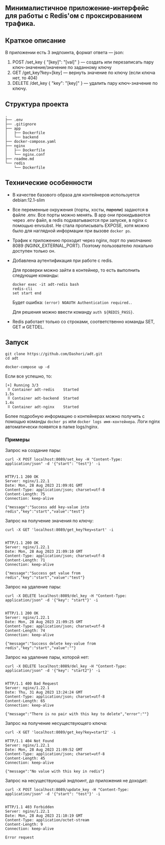 ## Минималистичное приложение-интерфейс для работы с Redis'ом с проксированием трафика.

## Краткое описание
В приложении есть 3 эндпоинта, формат ответа — json:
1. POST /set_key { "[key]": "[val]" } — создать или перезаписать пару ключ-значение/значение по заданному ключу
2. GET /get_key?key=[key] — вернуть значение по ключу (если ключа нет, то 404)
3. DELETE /det_key { "key": "[key]" } — удалить пару ключ-значение по ключу.

## Структура проекта

```
.
├── .env
├── .gitignore
├── app
│   ├── Dockerfile
│   └── backend
├── docker-compose.yaml
├── nginx
│   ├── Dockerfile
│   └── nginx.conf
├── readme.md
└── redis
    └── Dockerfile
```

## Технические особенности

- В качестве базового образа для контейнеров используется debian:12.1-slim

- Все переменные окружения (порты, хосты, ~~пароли~~) задаются в файле .env. Все порты можно менять. В app они прокидываются через .env файл, в redis подхватываются при запуске, в nginx с помощью envsubst. Не стала прописывать EXPOSE, хотя можно было для наглядной информации при вызове ```docker ps```.

- Трафик к приложению проходит через nginx, порт по умолчанию 8089 (NGINX_EXTERNAL_PORT). Поэтому пользователю локально доступен только он.
 
- Добавлена аутентификация при работе с redis.
    
    Для проверки можно зайти в контейнер, то есть выполнить следующие команды:
    ```
    docker exec -it adt-redis bash
    redis-cli
    set start end
    ```
    Будет ошибка: ```(error) NOAUTH Authentication required.```.
    
    Для решения можно ввести команду ```auth ${REDIS_PASS}```.

- Redis работает только со строками, соответственно команды SET, GET и GETDEL.

## Запуск

```
git clone https://github.com/Dashori/adt.git
cd adt

docker-compose up -d
```

Если все успешно, то:
```
[+] Running 3/3
 ⠿ Container adt-redis    Started                                                                                                                                   1.5s
 ⠿ Container adt-backend  Started                                                                                                                                   1.4s
 ⠿ Container adt-nginx    Started    
```
Более подробную информацию о контейнерах можно получить с помощью команды ```docker ps``` или ```docker logs имя-контейнера```. Логи nginx автоматически появятся в папке logs/nginx.

### Примеры

Запрос на создание пары:
```
curl -X POST localhost:8089/set_key -H "Content-Type: application/json" -d '{"start": "test"}' -i


HTTP/1.1 200 OK
Server: nginx/1.22.1
Date: Mon, 28 Aug 2023 21:09:01 GMT
Content-Type: application/json; charset=utf-8
Content-Length: 75
Connection: keep-alive

{"message":"Success add key-value into redis","key":"start","value":"test"}
```

Запрос на получение значения по ключу:

```
curl -X GET 'localhost:8089/get_key?key=start' -i


HTTP/1.1 200 OK
Server: nginx/1.22.1
Date: Mon, 28 Aug 2023 21:09:10 GMT
Content-Type: application/json; charset=utf-8
Content-Length: 71
Connection: keep-alive

{"message":"Success get value from redis","key":"start","value":"test"}
```

Запрос на удаление пары:
```
curl -X DELETE localhost:8089/del_key -H "Content-Type: application/json" -d '{"key": "start"}' -i


HTTP/1.1 200 OK
Server: nginx/1.22.1
Date: Mon, 28 Aug 2023 21:09:25 GMT
Content-Type: application/json; charset=utf-8
Content-Length: 74
Connection: keep-alive

{"message":"Success delete key-value from redis","key":"start","value":""}   
```

Запрос на удаление пары, которой нет:
```
curl -X DELETE localhost:8089/del_key -H "Content-Type: application/json" -d '{"key": "start2"}' -i


HTTP/1.1 400 Bad Request
Server: nginx/1.22.1
Date: Thu, 31 Aug 2023 13:24:24 GMT
Content-Type: application/json; charset=utf-8
Content-Length: 65
Connection: keep-alive

{"message":"There is no pair with this key to delete","error":""}
```


Запрос на получение несуществующего ключа:
```
curl -X GET 'localhost:8089/get_key?key=start2' -i

HTTP/1.1 404 Not Found
Server: nginx/1.22.1
Date: Mon, 28 Aug 2023 21:09:52 GMT
Content-Type: application/json; charset=utf-8
Content-Length: 45
Connection: keep-alive

{"message":"No value with this key in redis"}
```

Запрос на несуществующий эндпоинт, до приложения не доходит:
```
curl -X POST localhost:8089/update_key -H "Content-Type: application/json" -d '{"start": "test"}' -i


HTTP/1.1 403 Forbidden
Server: nginx/1.22.1
Date: Mon, 28 Aug 2023 21:10:19 GMT
Content-Type: application/octet-stream
Content-Length: 9
Connection: keep-alive

Error request
```
